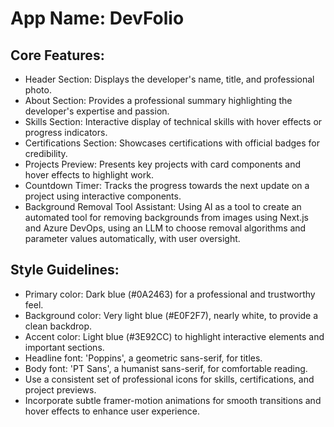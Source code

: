 # **App Name**: DevFolio

## Core Features:

- Header Section: Displays the developer's name, title, and professional photo.
- About Section: Provides a professional summary highlighting the developer's expertise and passion.
- Skills Section: Interactive display of technical skills with hover effects or progress indicators.
- Certifications Section: Showcases certifications with official badges for credibility.
- Projects Preview: Presents key projects with card components and hover effects to highlight work.
- Countdown Timer: Tracks the progress towards the next update on a project using interactive components.
- Background Removal Tool Assistant: Using AI as a tool to create an automated tool for removing backgrounds from images using Next.js and Azure DevOps, using an LLM to choose removal algorithms and parameter values automatically, with user oversight.

## Style Guidelines:

- Primary color: Dark blue (#0A2463) for a professional and trustworthy feel.
- Background color: Very light blue (#E0F2F7), nearly white, to provide a clean backdrop.
- Accent color: Light blue (#3E92CC) to highlight interactive elements and important sections.
- Headline font: 'Poppins', a geometric sans-serif, for titles.
- Body font: 'PT Sans', a humanist sans-serif, for comfortable reading.
- Use a consistent set of professional icons for skills, certifications, and project previews.
- Incorporate subtle framer-motion animations for smooth transitions and hover effects to enhance user experience.